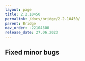 ```yaml
---
layout: page
title: 2.2.10450
permalink: /docs/bridge/2.2.10450/
parent: Bridge
nav_order: -22104500
release_date: 27.06.2023
---
```


## Fixed minor bugs